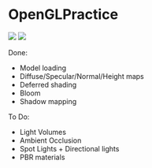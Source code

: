 # OpenGLPractice

![](https://i.imgur.com/Lyj8iiT.jpeg)
![](https://i.imgur.com/mnDuy5g.jpg)

Done:
* Model loading
* Diffuse/Specular/Normal/Height maps
* Deferred shading
* Bloom
* Shadow mapping

To Do:
* Light Volumes
* Ambient Occlusion
* Spot Lights + Directional lights
* PBR materials
